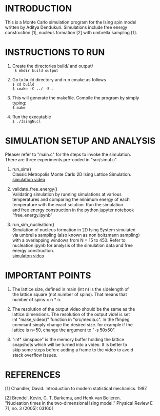 


# INTRODUCTION                                
This is a Monte Carlo simulation program for the Ising spin model   
written by Aditya Dendukuri. Simulations include free energy        
construction [1], nucleus formation [2] with umbrella sampling [1]. 

# INSTRUCTIONS TO RUN                              
1. Create the directories build/ and output/                        
          ``` 
          $ mkdir build output                                     
          ```                                    
                                                                    
2. Go to build directory and run cmake as follows                   
          ```
          $ cd build
          ```  
          ```
          $ cmake -C ../ -S .                                      
          ```
          
3. This will generate the makefile. Compile the program by simply   
   typing:       
          ```
          $ make                                                   
          ```                                                       
4. Run the executable           
          ```
          $ ./IsingNucl                                            
          ```
# SIMULATION SETUP AND ANALYSIS                        
Pleaser refer to "main.c" for the steps to invoke the simulation.   
There are three experiments pre-coded in "src/simul.c".             

1. run_sim()                                                        
    Classic Metropolis Monte Carlo 2D Ising Lattice Simulation.     
    [simulation video](https://youtu.be/HaPEz-NQ8I4)                

2. validate_free_energy()                                           
   Validating simulation by running simulations at various          
   temperatures and comparing the minimum energy of each            
   temperature with the exact solution. Run the simulation          
   and free energy construction in the python jupyter notebook      
   "free_energy.ipynb"                                              

3. run_sim_nucleation()                                             
    Simulation of nucleus formation in 2D Ising System simulated    
    via umbrella sampling (also known as non boltzmann sampling)      
    with a overlapping windows from N = 15 to 450. Refer to         
    nucleation.ipynb for analysis of the simulation data and free   
    energy construction.                                            
    [simulaton video](https://youtu.be/6_lvSokWUsw)       

# IMPORTANT POINTS                               
1. The lattice size, defined in main (int n) is the sidelength of   
   the lattice square (not number of spins). That means that        
   number of spins = n * n.        

2. The resolution of the output video should be the same as the     
   lattice dimensions. The resolution of the output videl is set    
   int "make_video()" function in "src/media.c". In the ffmpeg      
   commanf simply change the desired size. for example if the       
   lattice is n=50, change the argument to "-s 50x50".         

3. "int* simspace" is the memory buffer holding the lattice         
   snapshots which will be turned into a video. It is better to     
   skip some steps before adding a frame to the video to avoid      
   stack overflow issues.                                           

# REFERENCES                                   
 [1] Chandler, David. Introduction to modern statistical mechanics. 
     1987.                                                          
                                                                    
 [2] Brendel, Kevin, G. T. Barkema, and Henk van Beijeren.          
     "Nucleation times in the two-dimensional Ising model." Physical
     Review E 71, no. 3 (2005): 031601.                             
